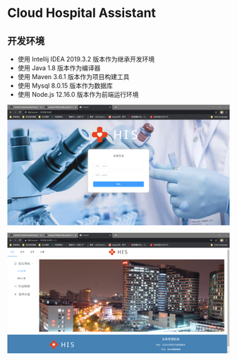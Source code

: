 # Cloud Hospital Assistant

[访问地址]: http://39.102.35.45/	"数据库部分丢失"

## 开发环境

- 使用 Intellij IDEA 2019.3.2 版本作为继承开发环境
- 使用 Java 1.8 版本作为编译器
- 使用 Maven 3.6.1 版本作为项目构建工具
- 使用 Mysql 8.0.15 版本作为数据库
- 使用 Node.js 12.16.0 版本作为前端运行环境

![登录界面](TIM截图20200214103136.png)

![首页](TIM截图20200214103200.png)

[界面和部分代码参考]: https://github.com/chen622/CloudHospitalAssistant

